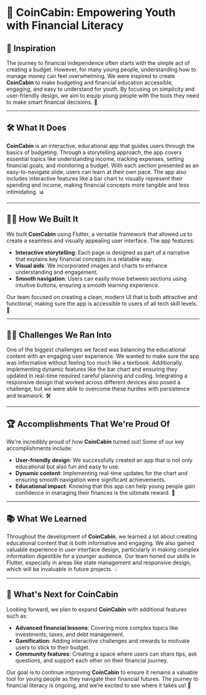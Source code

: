 # 🚀 CoinCabin: Empowering Youth with Financial Literacy

## 🌟 Inspiration

The journey to financial independence often starts with the simple act of creating a budget. However, for many young people, understanding how to manage money can feel overwhelming. We were inspired to create **CoinCabin** to make budgeting and financial education accessible, engaging, and easy to understand for youth. By focusing on simplicity and user-friendly design, we aim to equip young people with the tools they need to make smart financial decisions. 💪

---

## 🛠️ What It Does

**CoinCabin** is an interactive, educational app that guides users through the basics of budgeting. Through a storytelling approach, the app covers essential topics like understanding income, tracking expenses, setting financial goals, and monitoring a budget. With each section presented as an easy-to-navigate slide, users can learn at their own pace. The app also includes interactive features like a bar chart to visually represent their spending and income, making financial concepts more tangible and less intimidating. 📊

---

## 👩‍💻 How We Built It

We built **CoinCabin** using Flutter, a versatile framework that allowed us to create a seamless and visually appealing user interface. The app features:
- **Interactive storytelling**: Each page is designed as part of a narrative that explains key financial concepts in a relatable way.
- **Visual aids**: We incorporated images and charts to enhance understanding and engagement.
- **Smooth navigation**: Users can easily move between sections using intuitive buttons, ensuring a smooth learning experience.

Our team focused on creating a clean, modern UI that is both attractive and functional, making sure the app is accessible to users of all tech skill levels. 🎨

---

## 🧗‍♂️ Challenges We Ran Into

One of the biggest challenges we faced was balancing the educational content with an engaging user experience. We wanted to make sure the app was informative without feeling too much like a textbook. Additionally, implementing dynamic features like the bar chart and ensuring they updated in real-time required careful planning and coding. Integrating a responsive design that worked across different devices also posed a challenge, but we were able to overcome these hurdles with persistence and teamwork. 🛠️

---

## 🏆 Accomplishments That We're Proud Of

We're incredibly proud of how **CoinCabin** turned out! Some of our key accomplishments include:
- **User-friendly design**: We successfully created an app that is not only educational but also fun and easy to use.
- **Dynamic content**: Implementing real-time updates for the chart and ensuring smooth navigation were significant achievements.
- **Educational impact**: Knowing that this app can help young people gain confidence in managing their finances is the ultimate reward. 🌟

---

## 📚 What We Learned

Throughout the development of **CoinCabin**, we learned a lot about creating educational content that is both informative and engaging. We also gained valuable experience in user interface design, particularly in making complex information digestible for a younger audience. Our team honed our skills in Flutter, especially in areas like state management and responsive design, which will be invaluable in future projects. 💡

---

## 🚀 What's Next for CoinCabin

Looking forward, we plan to expand **CoinCabin** with additional features such as:
- **Advanced financial lessons**: Covering more complex topics like investments, taxes, and debt management.
- **Gamification**: Adding interactive challenges and rewards to motivate users to stick to their budget.
- **Community features**: Creating a space where users can share tips, ask questions, and support each other on their financial journey.

Our goal is to continue improving **CoinCabin** to ensure it remains a valuable tool for young people as they navigate their financial futures. The journey to financial literacy is ongoing, and we’re excited to see where it takes us! 🚀